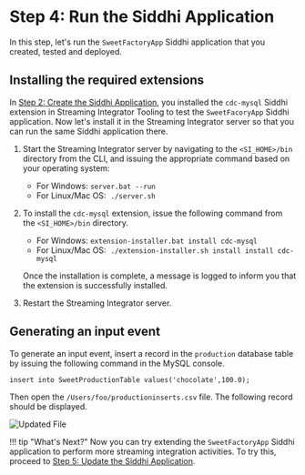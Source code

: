 # Step 4: Run the Siddhi Application

In this step, let's run the `SweetFactoryApp` Siddhi application that you created, tested and deployed.

## Installing the required extensions

In [Step 2: Create the Siddhi Application](create-the-siddhi-application.md), you installed the `cdc-mysql` Siddhi extension in Streaming Integrator Tooling to test the `SweetFacoryApp` Siddhi application. Now let's install it in the Streaming Integrator server so that you can run the same Siddhi application there.

1. Start the Streaming Integrator server by navigating to the `<SI_HOME>/bin` directory from the CLI, and issuing the appropriate command based on your operating system:</br>
   
   - For Windows: `server.bat --run`</br>
   - For Linux/Mac OS:  `./server.sh`
   
2. To install the `cdc-mysql` extension, issue the following command from the `<SI_HOME>/bin` directory. 

    - For Windows: `extension-installer.bat install cdc-mysql`</br>
    - For Linux/Mac OS:  `./extension-installer.sh install install cdc-mysql`
    
    Once the installation is complete, a message is logged to inform you that the extension is successfully installed.
    
3. Restart the Streaming Integrator server.

## Generating an input event

To generate an input event, insert a record in the `production` database table by issuing the following command in the MySQL console.

`insert into SweetProductionTable values('chocolate',100.0);`

Then open the `/Users/foo/productioninserts.csv` file. The following record should be displayed.

![Updated File]({{base_path}}/images/quick-start-guide-101/updated-file.png)
    
!!! tip "What's Next?"
    Now you can try extending the `SweetFactoryApp` Siddhi application to perform more streaming integration activities. To try this, proceed to [Step 5: Update the Siddhi Application](update-the-siddhi-application.md).